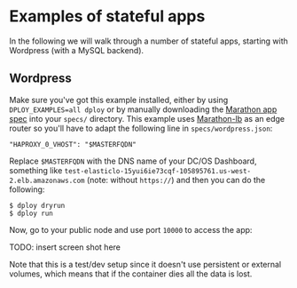 # Examples of stateful apps

In the following we will walk through a number of stateful apps, starting with Wordpress (with a MySQL backend).

## Wordpress

Make sure you've got this example installed, either by using `DPLOY_EXAMPLES=all dploy` or by manually downloading the [Marathon app spec](wordpress.json) into your `specs/` directory. This example uses [Marathon-lb](https://dcos.io/docs/1.7/usage/) as an edge router so you'll have to adapt the following line in `specs/wordpress.json`:

    "HAPROXY_0_VHOST": "$MASTERFQDN"

Replace `$MASTERFQDN` with the DNS name of your DC/OS Dashboard, something like `test-elasticlo-15yui6ie73cqf-105895761.us-west-2.elb.amazonaws.com` (note: without `https://`) and then you can do the following:

    $ dploy dryrun
    $ dploy run

Now, go to your public node and use port `10000` to access the app:

TODO: insert screen shot here

Note that this is a test/dev setup since it doesn't use persistent or external volumes, which means that if the container dies all the data is lost.